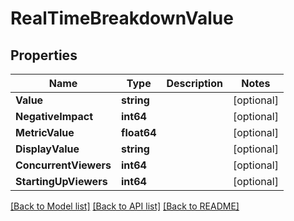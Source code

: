 # RealTimeBreakdownValue

## Properties
Name | Type | Description | Notes
------------ | ------------- | ------------- | -------------
**Value** | **string** |  | [optional] 
**NegativeImpact** | **int64** |  | [optional] 
**MetricValue** | **float64** |  | [optional] 
**DisplayValue** | **string** |  | [optional] 
**ConcurrentViewers** | **int64** |  | [optional] 
**StartingUpViewers** | **int64** |  | [optional] 

[[Back to Model list]](../README.md#documentation-for-models) [[Back to API list]](../README.md#documentation-for-api-endpoints) [[Back to README]](../README.md)


